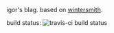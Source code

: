 igor's blag. based on [wintersmith](https://github.com/jnordberg/wintersmith).

build status: ![travis-ci build status](https://api.travis-ci.org/igalic/blag.svg?branch=master)
